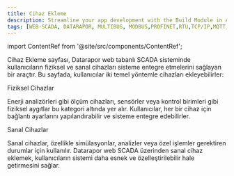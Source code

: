 ```yaml
---
title: Cihaz Ekleme
description: Streamline your app development with the Build Module in Appcircle, offering automated builds for iOS and Android platforms.
tags: [WEB-SCADA, DATARAPOR, MULTIBUS, MODBUS,PROFINET,RTU,TCP/IP,MQTT,BACNET,SCADA,VERI TOPLAMA]
---
```

import ContentRef from '@site/src/components/ContentRef';


 
Cihaz Ekleme sayfası, Datarapor web tabanlı SCADA sisteminde kullanıcıların fiziksel ve sanal cihazları sisteme entegre etmelerini sağlayan bir araçtır. Bu sayfada, kullanıcılar iki temel yöntemle cihazları ekleyebilirler: 

<ContentRef url="/docs/Konfigürasyon/devicesetting/adddevice/RealDevice">Fiziksel Cihazlar</ContentRef>

Enerji analizörleri gibi ölçüm cihazları, sensörler veya kontrol birimleri gibi fiziksel aygıtlar bu kategori altında yer alır. Kullanıcılar, her bir cihaz için bağlantı ayarlarını yapılandırabilir ve sisteme entegre edebilirler.

<ContentRef url="/docs/Konfigürasyon/devicesetting/adddevice/VirtualDevice">Sanal Cihazlar</ContentRef>

Sanal cihazlar, özellikle simülasyonlar, analizler veya özel işlemler gerektiren durumlar için kullanılır. Datarapor web SCADA üzerinden sanal cihaz eklemek, kullanıcıların sistemi daha esnek ve özelleştirilebilir hale getirmesini sağlar.



 

 








